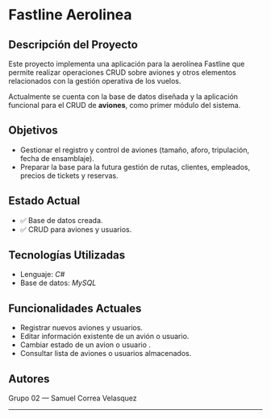 # Fastline Aerolinea

## Descripción del Proyecto

Este proyecto implementa una aplicación para la aerolínea Fastline que permite realizar operaciones CRUD sobre aviones y otros elementos relacionados con la gestión operativa de los vuelos.

Actualmente se cuenta con la base de datos diseñada y la aplicación funcional para el CRUD de **aviones**, como primer módulo del sistema.

## Objetivos

* Gestionar el registro y control de aviones (tamaño, aforo, tripulación, fecha de ensamblaje).
* Preparar la base para la futura gestión de rutas, clientes, empleados, precios de tickets y reservas.

## Estado Actual

* ✅ Base de datos creada.
* ✅ CRUD para aviones y usuarios.

## Tecnologías Utilizadas

* Lenguaje: *C#*
* Base de datos: *MySQL*
  
## Funcionalidades Actuales

* Registrar nuevos aviones y usuarios.
* Editar información existente de un avión o usuario.
* Cambiar estado de un avion o usuario .
* Consultar lista de aviones o usuarios almacenados.

## Autores

Grupo 02 — Samuel Correa Velasquez

---
